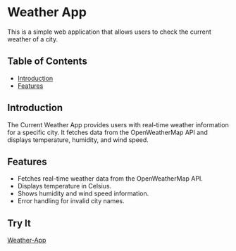 #  Weather App

This is a simple web application that allows users to check the current weather of a city.

## Table of Contents

- [Introduction](#introduction)
- [Features](#features)

## Introduction

The Current Weather App provides users with real-time weather information for a specific city. It fetches data from the OpenWeatherMap API and displays temperature, humidity, and wind speed.

## Features

- Fetches real-time weather data from the OpenWeatherMap API.
- Displays temperature in Celsius.
- Shows humidity and wind speed information.
- Error handling for invalid city names.

## Try It 
[Weather-App](https://weather-app-mehrab.netlify.app/)
